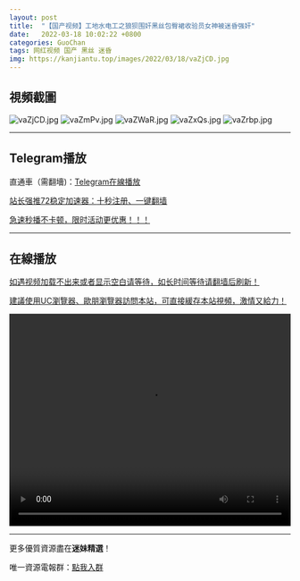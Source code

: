 ```yaml
---
layout: post
title:  "【国产视频】工地水电工之狼狈围奸黑丝包臀裙收验员女神被迷昏强奸"
date:   2022-03-18 10:02:22 +0800
categories: GuoChan
tags: 网红视频 国产 黑丝 迷昏
img: https://kanjiantu.top/images/2022/03/18/vaZjCD.jpg
---
```



## 視頻截圖

![vaZjCD.jpg](https://kanjiantu.top/images/2022/03/18/vaZjCD.jpg)
![vaZmPv.jpg](https://kanjiantu.top/images/2022/03/18/vaZmPv.jpg)
![vaZWaR.jpg](https://kanjiantu.top/images/2022/03/18/vaZWaR.jpg)
![vaZxQs.jpg](https://kanjiantu.top/images/2022/03/18/vaZxQs.jpg)
![vaZrbp.jpg](https://kanjiantu.top/images/2022/03/18/vaZrbp.jpg)

* * *
## Telegram播放

直通車（需翻墻)：[Telegram在線播放](https://t.me/mimeijingxuan/196)

<u>站长强推72稳定加速器：[十秒注册、一键翻墙](https://www.mimei.blog/skip/vpn.html) </u>


<u>急速秒播不卡顿，限时活动更优惠！！！</u>
* * *
## 在線播放
<u>如遇视频加载不出来或者显示空白请等待，如长时间等待请翻墙后刷新！</u>

<u>建議使用UC瀏覽器、歐朋瀏覽器訪問本站，可直接緩存本站視頻，激情又給力！</u>
<center><video src="https://cdn.publer.io/uploads/videos/6245a918db279776cfbeed04/207c96a1d3b876d32db6372d46ec5998.mp4" width="100%" height="380px" controls="controls"></video></center>


* * *
更多優質資源盡在**迷妹精選**！

唯一資源電報群：[點我入群](https://t.me/mimeijingxuan)


